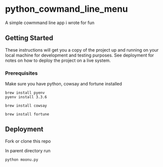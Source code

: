 # python_cowmand_line_menu

A simple cowmmand line app i wrote for fun

## Getting Started

These instructions will get you a copy of the project up and running on your local machine for development and testing purposes. See deployment for notes on how to deploy the project on a live system.

### Prerequisites

Make sure you have python, cowsay and fortune installed

```
brew install pyenv
pyenv install 3.3.6
```

```
brew install cowsay
```

```
brew install fortune
```

## Deployment

Fork or clone this repo 

In parent directory run

```
python moonu.py
```


